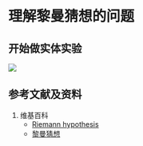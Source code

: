# 理解黎曼猜想的问题

## 开始做实体实验

![](/images/数论/理解黎曼猜想的问题/1a1.jpg)

## 参考文献及资料

1. 维基百科
	- [Riemann hypothesis](https://en.wikipedia.org/wiki/Riemann_hypothesis) 
	- [黎曼猜想](https://zh.wikipedia.org/wiki/%E9%BB%8E%E6%9B%BC%E7%8C%9C%E6%83%B3?wprov=srpw1_0) 

